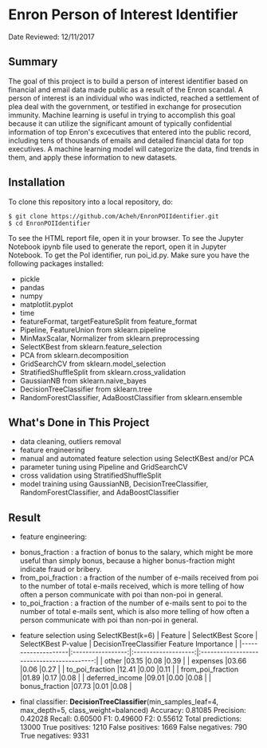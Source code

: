 # Enron Person of Interest Identifier
Date Reviewed: 12/11/2017

## Summary

The goal of this project is to build a person of interest identifier based on financial and email data made public as a result of the Enron scandal. A person of interest is an individual who was indicted, reached a settlement of plea deal with the government, or testified in exchange for prosecution immunity. Machine learning is useful in trying to accomplish this goal because it can utilize the significant amount of typically confidential information of top Enron's excecutives that entered into the public record, including tens of thousands of emails and detailed financial data for top executives. A machine learning model will categorize the data, find trends in them, and apply these information to new datasets.

## Installation

To clone this repository into a local repository, do:
```
$ git clone https://github.com/Acheh/EnronPOIIdentifier.git
$ cd EnronPOIIdentifier
```

To see the HTML report file, open it in your browser.
To see the Jupyter Notebook ipynb file used to generate the report, open it in Jupyter Notebook.
To get the PoI identifier, run poi_id.py. Make sure you have the following packages installed:
- pickle
- pandas
- numpy
- matplotlit.pyplot
- time
- featureFormat, targetFeatureSplit from feature_format
- Pipeline, FeatureUnion from sklearn.pipeline
- MinMaxScalar, Normalizer from sklearn.preprocessing
- SelectKBest from sklearn.feature_selection
- PCA from sklearn.decomposition
- GridSearchCV from sklearn.model_selection
- StratifiedShuffleSplit from sklearn.cross_validation
- GaussianNB from sklearn.naive_bayes
- DecisionTreeClassifier from sklearn.tree
- RandomForestClassifier, AdaBoostClassifier from sklearn.ensemble

## What's Done in This Project
- data cleaning, outliers removal
- feature engineering
- manual and automated feature selection using SelectKBest and/or PCA
- parameter tuning using Pipeline and GridSearchCV
- cross validation using StratifiedShuffleSplit
- model training using GaussianNB, DecisionTreeClassifier, RandomForestClassifier, and AdaBoostClassifier

## Result
- feature engineering:
* bonus_fraction : a fraction of bonus to the salary, which might be more useful than simply bonus, because a higher bonus-fraction might indicate fraud or bribery.
* from_poi_fraction : a fraction of the number of e-mails received from poi to the number of total e-mails received, which is more telling of how often a person communicate with poi than non-poi in general.
* to_poi_fraction : a fraction of the number of e-mails sent to poi to the number of total e-mails sent, which is also more telling of how often a person communicate with poi than non-poi in general.

- feature selection using SelectKBest(k=6)
| Feature            | SelectKBest Score | SelectKBest P-value | DecisionTreeClassifier Feature Importance |
|--------------------|:-----------------:|:-------------------:|:-----------------------------------------:|
| other              |03.15              |0.08                 |0.39                                       |
| expenses           |03.66              |0.06                 |0.27                                       |
| to_poi_fraction    |12.41              |0.00                 |0.11                                       |
| from_poi_fraction  |01.89              |0.17                 |0.08                                       |
| deferred_income    |09.01              |0.00                 |0.08                                       |
| bonus_fraction     |07.73              |0.01                 |0.08                                       |

- final classifier:
**DecisionTreeClassifier**(min_samples_leaf=4, max_depth=5, class_weight=balanced)
Accuracy: 0.81085
Precision: 0.42028
Recall: 0.60500
F1: 0.49600
F2: 0.55612
Total predictions: 13000
True positives: 1210
False positives: 1669
False negatives:  790
True negatives: 9331
